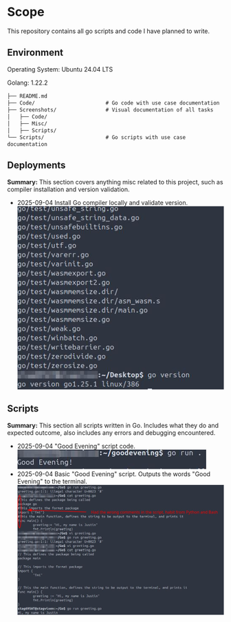 # Scope
This repository contains all go scripts and code I have planned to write.

## Environment
Operating System: Ubuntu 24.04 LTS

Golang: 1.22.2
```
├── README.md
├── Code/                       # Go code with use case documentation
├── Screenshots/                # Visual documentation of all tasks
│   ├── Code/
│   ├── Misc/
│   ├── Scripts/
└── Scripts/                    # Go scripts with use case documentation
```
## Deployments
**Summary:** This section covers anything misc related to this project, such as compiler installation and version validation.

- 2025-09-04 Install Go compiler locally and validate version.  
  ![misc1-1](Miscellaneous/misc1-1.jpg)

## Scripts
**Summary:** This section all scripts written in Go. Includes what they do and expected outcome, also includes any errors and debugging encountered.

- 2025-09-04 "Good Evening" script code.
  ![scr1-1](Scripts/scr1-1.jpg)
- 2025-09-04 Basic "Good Evening" script. Outputs the words "Good Evening" to the terminal.
  ![scr1-2](Scripts/scr1-2.jpg)
